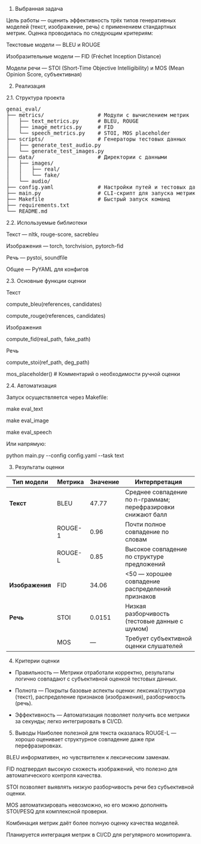 1. Выбранная задача

Цель работы — оценить эффективность трёх типов генеративных моделей (текст, изображение, речь) с применением стандартных метрик. Оценка проводилась по следующим критериям:

Текстовые модели — BLEU и ROUGE

Изобразительные модели — FID (Fréchet Inception Distance)

Модели речи — STOI (Short-Time Objective Intelligibility) и MOS (Mean Opinion Score, субъективная)

2. Реализация

2.1. Структура проекта

<pre>
genai_eval/
├── metrics/                 # Модули с вычислением метрик
│   ├── text_metrics.py      # BLEU, ROUGE
│   ├── image_metrics.py     # FID
│   └── speech_metrics.py    # STOI, MOS placeholder
├── scripts/                 # Генераторы тестовых данных
│   ├── generate_test_audio.py
│   └── generate_test_images.py
├── data/                    # Директории с данными
│   ├── images/
│   │   ├── real/
│   │   └── fake/
│   └── audio/
├── config.yaml              # Настройки путей и тестовых данных
├── main.py                  # CLI-скрипт для запуска метрик
├── Makefile                 # Быстрый запуск команд
├── requirements.txt
└── README.md
</pre>

2.2. Используемые библиотеки

Текст — nltk, rouge-score, sacrebleu

Изображения — torch, torchvision, pytorch-fid

Речь — pystoi, soundfile

Общее — PyYAML для конфигов


2.3. Основные функции оценки

Текст

compute_bleu(references, candidates)

compute_rouge(references, candidates)

Изображения

compute_fid(real_path, fake_path)

Речь

compute_stoi(ref_path, deg_path)

mos_placeholder()  # Комментарий о необходимости ручной оценки

2.4. Автоматизация

Запуск осуществляется через Makefile:

make eval_text

make eval_image

make eval_speech

Или напрямую:

python main.py --config config.yaml --task text

3. Результаты оценки

| Тип модели      | Метрика   | Значение | Интерпретация |
|-----------------|-----------|----------|---------------|
| **Текст**       | BLEU      | 47.77    | Среднее совпадение по n-граммам; перефразировки снижают балл |
|                 | ROUGE-1   | 0.96     | Почти полное совпадение по словам |
|                 | ROUGE-L   | 0.85     | Высокое совпадение по структуре предложений |
| **Изображения** | FID       | 34.06    | <50 — хорошее совпадение распределений признаков |
| **Речь**        | STOI      | 0.0151   | Низкая разборчивость (тестовые данные с шумом) |
|                 | MOS       | —        | Требует субъективной оценки слушателей |

4. Критерии оценки

* Правильность — Метрики отработали корректно, результаты логично совпадают с субъективной оценкой 		тестовых данных.

* Полнота — Покрыты базовые аспекты оценки: лексика/структура (текст), распределение признаков (изображения), разборчивость (речь).

* Эффективность — Автоматизация позволяет получить все метрики за секунды; легко интегрировать в CI/CD.

5. Выводы
Наиболее полезной для текста оказалась ROUGE-L — хорошо оценивает структурное совпадение даже при перефразировках.

BLEU информативен, но чувствителен к лексическим заменам.

FID подтвердил высокую схожесть изображений, что полезно для автоматического контроля качества.

STOI позволяет выявлять низкую разборчивость речи без субъективной оценки.

MOS автоматизировать невозможно, но его можно дополнять STOI/PESQ для комплексной проверки.

Комбинация метрик даёт более полную оценку качества моделей.

Планируется интеграция метрик в CI/CD для регулярного мониторинга.